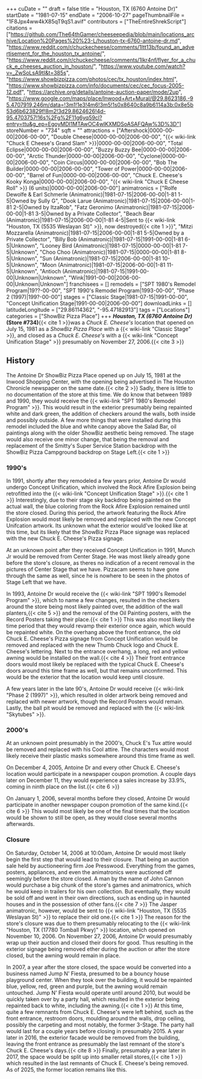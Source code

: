 +++
cuDate = ""
draft = false
title = "Houston, TX (6760 Antoine Dr)"
startDate = "1981-07-15"
endDate = "2006-10-27"
pageThumbnailFile = "1F8Jpx4ww4kX85qT9qS1.avif"
contributors = ["TheEntireShrekScript"]
citations = ["https://github.com/The64thGamer/cheeseepedia/blob/main/locations_archive/Location%20Pages%20%23-L/houston-tx-6760-antoine-dr.md", "https://www.reddit.com/r/chuckecheese/comments/1ltt13b/found_an_advertisement_for_the_houston_tx_antoine/", "https://www.reddit.com/r/chuckecheese/comments/1lkr4nf/flyer_for_a_chuck_e_cheeses_auction_in_houston/", "https://www.youtube.com/watch?v=_ZwSoLsA9tI&t=385s", "https://www.showbizpizza.com/photos/cec/tx_houston/index.html", "https://www.showbizpizza.com/info/documents/cec/cec_focus-2005-12.pdf", "https://archive.org/details/antoine-auction-paper/mode/2up", "https://www.google.com/maps/place/Inwood+Art+Mural/@29.8623186,-95.4707919,246m/data=!3m1!1e3!4m6!3m5!1s0x8640c8a9b6114a3b:0x8e5b53d6b623829f!8m2!3d29.8624626!4d-95.4703757!16s%2Fg%2F11g6yq59cl?entry=ttu&g_ep=EgoyMDI1MTAwOC4wIKXMDSoASAFQAw%3D%3D"]
storeNumber = "734"
sqft = ""
attractions = ["Aftershock|0000-00-00|2006-00-00", "Double Cheese|0000-00-00|2006-00-00", "{{< wiki-link \"Chuck E Cheese's Grand Slam\" >}}|0000-00-00|2006-00-00", "Total Eclipse|0000-00-00|2006-00-00", "Buzzy Buzzy Bee|0000-00-00|2006-00-00", "Arctic Thunder|0000-00-00|2006-00-00", "Cyclone|0000-00-00|2006-00-00", "Coin Circus|0000-00-00|2006-00-00", "Bob The Builder|0000-00-00|2006-00-00", "Tower of Power|0000-00-00|2006-00-00", "Barrel of Fun|0000-00-00|2006-00-00", "Chuck E. Cheese's Kooky Konga|0000-00-00|2006-00-00", "{{< wiki-link \"Chuck E Cheese Roll\" >}} (6 units)|0000-00-00|2006-00-00"]
animatronics = ["Rolfe Dewolfe & Earl Schmerle (Animatronic)|1981-07-15|2006-00-00|1-81 1-5|Owned by Sully G", "Dook Larue (Animatronic)|1981-07-15|2006-00-00|1-81 2-5|Owned by ItzaRob", "Fatz Geronimo (Animatronic)|1981-07-15|2006-00-00|1-81 3-5|Owned by a Private Collector", "Beach Bear (Animatronic)|1981-07-15|2006-00-00|1-81 4-5|Sent to {{< wiki-link \"Houston, TX (5535 Weslayan St)\" >}}, now destroyed{{< cite 1 >}}", "Mitzi Mozzarella (Animatronic)|1981-07-15|2006-00-00|1-81 5-5|Owned by a Private Collector", "Billy Bob (Animatronic)|1981-07-15|1991-00-00|1-81 6-5|Unknown", "Looney Bird (Animatronic)|1981-07-15|0000-00-00|1-81 7-5|Unknown", "Choo Choo (Animatronic)|1981-07-15|0000-00-00|1-81 8-5|Unknown", "Sun (Animatronic)|1981-07-15|2006-00-00|1-81 10-5|Unknown", "Moon (Animatronic)|1981-07-15|2006-00-00|1-81 11-5|Unknown", "Antioch (Animatronic)|1981-07-15|1991-00-00|Unknown|Unknown", "Wink|1991-00-00|2006-00-00|Unknown|Unknown"]
franchisees = []
remodels = ["SPT 1980's Remodel Program|19??-00-00", "SPT 1990's Remodel Program|1993-00-00", "Phase 2 (1997)|199?-00-00"]
stages = ["Classic Stage|1981-07-15|1991-00-00", "Concept Unification Stage|1991-00-00|2006-00-00"]
downloadLinks = []
latitudeLongitude = ["29.86114362", "-95.47182913"]
tags = ["Locations"]
categories = ["ShowBiz Pizza Place"]
+++
***Houston, TX (6760 Antoine Dr)* (Store #734)**{{< cite 1 >}}was a *Chuck E. Cheese's* location that opened on July 15, 1981 as a *ShowBiz Pizza Place* with a {{< wiki-link "Classic Stage" >}}, and closed as a *Chuck E. Cheese's* with a {{< wiki-link "Concept Unification Stage" >}} presumably on November 27, 2006.{{< cite 3 >}}

## History

The Antoine Dr ShowBiz Pizza Place opened up on July 15, 1981 at the Inwood Shopping Center, with the opening being advertised in The Houston Chronicle newspaper on the same date.{{< cite 2 >}} Sadly, there is little to no documentation of the store at this time. We do know that between 1989 and 1990, they would receive the {{< wiki-link "SPT 1980's Remodel Program" >}}. This would result in the exterior presumably being repainted white and dark green, the addition of checkers around the walls, both inside and possibly outside. A few more things that were installed during this remodel included the blue and white canopy above the Salad Bar, oil paintings along with the older ShowBiz aesthetic being removed. The stage would also receive one minor change, that being the removal and replacement of the Smitty's Super Service Station backdrop with the ShowBiz Pizza Campground backdrop on Stage Left.{{< cite 1 >}}

### 1990's

In 1991, shortly after they remodeled a few years prior, Antoine Dr would undergo Concept Unification, which involved the Rock Afire Explosion being retrofitted into the {{< wiki-link "Concept Unification Stage" >}}.{{< cite 1 >}} Interestingly, due to their stage sky backdrop being painted on the actual wall, the blue coloring from the Rock Afire Explosion remained until the store closed. During this period, the artwork featuring the Rock Afire Explosion would most likely be removed and replaced with the new Concept Unifcation artwork. Its unknown what the exterior would've looked like at this time, but its likely that the ShowBiz Pizza Place signage was replaced with the new Chuck E. Cheese's Pizza signage.

At an unknown point after they received Concept Unification in 1991, Munch Jr would be removed from Center Stage. He was most likely already gone before the store's closure, as theres no indication of a recent removal in the pictures of Center Stage that we have. Pizzacam seems to have gone through the same as well, since he is nowhere to be seen in the photos of Stage Left that we have.

In 1993, Antoine Dr would receive the {{< wiki-link "SPT 1990's Remodel Program" >}}, which to name a few changes, resulted in the checkers around the store being most likely painted over, the addition of the wall planters,{{< cite 5 >}} and the removal of the Oil Painting posters, with the Record Posters taking their place.{{< cite 1 >}} This was also most likely the time period that they would revamp their exterior once again, which would be repainted white. On the overhang above the front entrance, the old Chuck E. Cheese's Pizza signage from Concept Unification would be removed and replaced with the new Thumb Chuck logo and Chuck E. Cheese's lettering. Next to the entrance overhang, a long, red and yellow awning would be installed on the wall.{{< cite 4 >}} Their front entrance doors would most likely be replaced with the typical Chuck E. Cheese's doors around this time frame as well, but that remains unconfirmed. This would be the exterior that the location would keep until closure.

A few years later in the late 90's, Antoine Dr would receive {{< wiki-link "Phase 2 (1997)" >}}, which resulted in older artwork being removed and replaced with newer artwork, though the Record Posters would remain. Lastly, the ball pit would be removed and replaced with the {{< wiki-link "Skytubes" >}}.

### 2000's

At an unknown point presumably in the 2000's, Chuck E's Tux attire would be removed and replaced with his Cool attire. The characters would most likely receive their plastic masks somewhere around this time frame as well.

On December 4, 2005, Antoine Dr and every other Chuck E. Cheese's location would participate in a newspaper coupon promotion. A couple days later on December 11, they would experience a sales increase by 33.9%, coming in ninth place on the list.{{< cite 6 >}}

On January 1, 2006, several months before they closed, Antoine Dr would participate in another newspaper coupon promotion of the same kind.{{< cite 6 >}} This would most likely be one of the final times that the location would be shown to still be open, as they would close several months afterwards.

### Closure

On Saturday, October 14, 2006 at 10:00am, Antoine Dr would most likely begin the first step that would lead to their closure. That being an auction sale held by auctioneering firm Joe Presswood. Everything from the games, posters, appliances, and even the animatronics were auctioned off seemingly before the store closed. A man by the name of John Cannon would purchase a big chunk of the store's games and animatronics, which he would keep in trailers for his own collection. But eventually, they would be sold off and went in their own directions, such as ending up in haunted houses and in the possession of other fans.{{< cite 7 >}} The Jasper animatronic, however, would be sent to {{< wiki-link "Houston, TX (5535 Weslayan St)" >}} to replace their old one.{{< cite 1 >}} The reason for the store's closure was due to them presumably relocating to the {{< wiki-link "Houston, TX (17780 Tomball Pkwy)" >}} location, which opened on November 10, 2006. On November 27, 2006, Antoine Dr would presumably wrap up their auction and closed their doors for good. Thus resulting in the exterior signage being removed ether during the auction or after the store closed, but the awning would remain in place.

In 2007, a year after the store closed, the space would be converted into a business named Jump N' Fiesta, presumed to be a bouncy house playground center. When they took over the building, it would be repainted blue, yellow, red, green and purple, but the awning would remain untouched. Jump N' Fiesta would operate until around 2010, but would be quickly taken over by a party hall, which resulted in the exterior being repainted back to white, including the awning.{{< cite 1 >}} At this time, quite a few remnants from Chuck E. Cheese's were left behind, such as the front entrance, restroom doors, moulding around the walls, drop ceiling, possibly the carpeting and most notably, the former 3-Stage. The party hall would last for a couple years before closing in presumably 2015. A year later in 2016, the exterior facade would be removed from the building, leaving the front entrance as presumably the last remnant of the store's Chuck E. Cheese's days.{{< cite 8 >}} Finally, presumably a year later in 2017, the space would be split up into smaller retail stores,{{< cite 1 >}} which resulted in the last remnants of Chuck E. Cheese's being removed. As of 2025, the former location remains like this.

